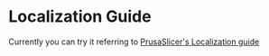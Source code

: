 # Localization Guide

Currently you can try it referring to [PrusaSlicer's Localization guide](https://github.com/prusa3d/PrusaSlicer/blob/master/doc/Localization_guide.md)